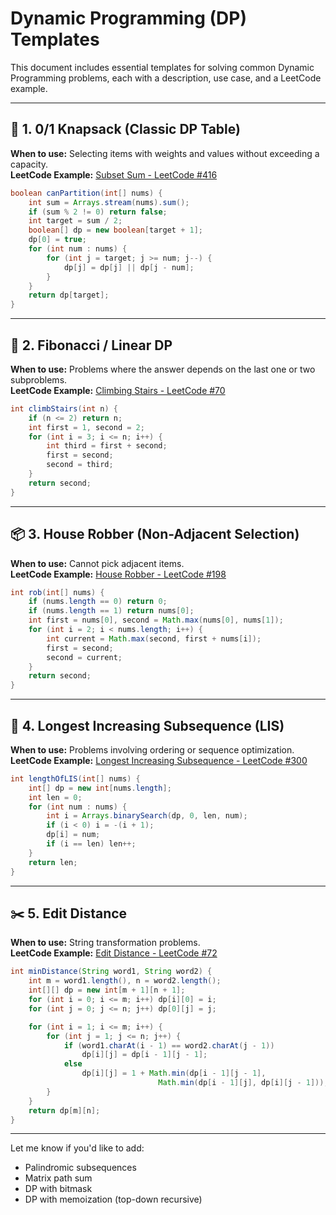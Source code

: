 # Dynamic Programming (DP) Templates

This document includes essential templates for solving common Dynamic Programming problems, each with a description, use case, and a LeetCode example.

---

## 🧱 1. 0/1 Knapsack (Classic DP Table)
**When to use:** Selecting items with weights and values without exceeding a capacity.  
**LeetCode Example:** [Subset Sum - LeetCode #416](https://leetcode.com/problems/partition-equal-subset-sum/)

```java
boolean canPartition(int[] nums) {
    int sum = Arrays.stream(nums).sum();
    if (sum % 2 != 0) return false;
    int target = sum / 2;
    boolean[] dp = new boolean[target + 1];
    dp[0] = true;
    for (int num : nums) {
        for (int j = target; j >= num; j--) {
            dp[j] = dp[j] || dp[j - num];
        }
    }
    return dp[target];
}
```

---

## 🔁 2. Fibonacci / Linear DP
**When to use:** Problems where the answer depends on the last one or two subproblems.  
**LeetCode Example:** [Climbing Stairs - LeetCode #70](https://leetcode.com/problems/climbing-stairs/)

```java
int climbStairs(int n) {
    if (n <= 2) return n;
    int first = 1, second = 2;
    for (int i = 3; i <= n; i++) {
        int third = first + second;
        first = second;
        second = third;
    }
    return second;
}
```

---

## 📦 3. House Robber (Non-Adjacent Selection)
**When to use:** Cannot pick adjacent items.  
**LeetCode Example:** [House Robber - LeetCode #198](https://leetcode.com/problems/house-robber/)

```java
int rob(int[] nums) {
    if (nums.length == 0) return 0;
    if (nums.length == 1) return nums[0];
    int first = nums[0], second = Math.max(nums[0], nums[1]);
    for (int i = 2; i < nums.length; i++) {
        int current = Math.max(second, first + nums[i]);
        first = second;
        second = current;
    }
    return second;
}
```

---

## 🧠 4. Longest Increasing Subsequence (LIS)
**When to use:** Problems involving ordering or sequence optimization.  
**LeetCode Example:** [Longest Increasing Subsequence - LeetCode #300](https://leetcode.com/problems/longest-increasing-subsequence/)

```java
int lengthOfLIS(int[] nums) {
    int[] dp = new int[nums.length];
    int len = 0;
    for (int num : nums) {
        int i = Arrays.binarySearch(dp, 0, len, num);
        if (i < 0) i = -(i + 1);
        dp[i] = num;
        if (i == len) len++;
    }
    return len;
}
```

---

## ✂️ 5. Edit Distance
**When to use:** String transformation problems.  
**LeetCode Example:** [Edit Distance - LeetCode #72](https://leetcode.com/problems/edit-distance/)

```java
int minDistance(String word1, String word2) {
    int m = word1.length(), n = word2.length();
    int[][] dp = new int[m + 1][n + 1];
    for (int i = 0; i <= m; i++) dp[i][0] = i;
    for (int j = 0; j <= n; j++) dp[0][j] = j;

    for (int i = 1; i <= m; i++) {
        for (int j = 1; j <= n; j++) {
            if (word1.charAt(i - 1) == word2.charAt(j - 1))
                dp[i][j] = dp[i - 1][j - 1];
            else
                dp[i][j] = 1 + Math.min(dp[i - 1][j - 1],
                                 Math.min(dp[i - 1][j], dp[i][j - 1]));
        }
    }
    return dp[m][n];
}
```

---

Let me know if you'd like to add:
- Palindromic subsequences
- Matrix path sum
- DP with bitmask
- DP with memoization (top-down recursive)

